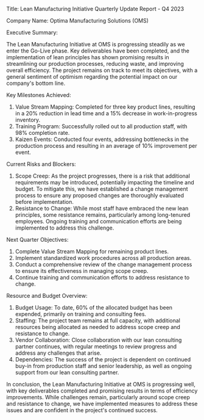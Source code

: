  Title: Lean Manufacturing Initiative Quarterly Update Report - Q4 2023

Company Name: Optima Manufacturing Solutions (OMS)

Executive Summary:

The Lean Manufacturing Initiative at OMS is progressing steadily as we enter the Go-Live phase. Key deliverables have been completed, and the implementation of lean principles has shown promising results in streamlining our production processes, reducing waste, and improving overall efficiency. The project remains on track to meet its objectives, with a general sentiment of optimism regarding the potential impact on our company's bottom line.

Key Milestones Achieved:

1. Value Stream Mapping: Completed for three key product lines, resulting in a 20% reduction in lead time and a 15% decrease in work-in-progress inventory.
2. Training Program: Successfully rolled out to all production staff, with 98% completion rate.
3. Kaizen Events: Conducted four events, addressing bottlenecks in the production process and resulting in an average of 10% improvement per event.

Current Risks and Blockers:

1. Scope Creep: As the project progresses, there is a risk that additional requirements may be introduced, potentially impacting the timeline and budget. To mitigate this, we have established a change management process to ensure any proposed changes are thoroughly evaluated before implementation.
2. Resistance to Change: While most staff have embraced the new lean principles, some resistance remains, particularly among long-tenured employees. Ongoing training and communication efforts are being implemented to address this challenge.

Next Quarter Objectives:

1. Complete Value Stream Mapping for remaining product lines.
2. Implement standardized work procedures across all production areas.
3. Conduct a comprehensive review of the change management process to ensure its effectiveness in managing scope creep.
4. Continue training and communication efforts to address resistance to change.

Resource and Budget Overview:

1. Budget Usage: To date, 60% of the allocated budget has been expended, primarily on training and consulting fees.
2. Staffing: The project team remains at full capacity, with additional resources being allocated as needed to address scope creep and resistance to change.
3. Vendor Collaboration: Close collaboration with our lean consulting partner continues, with regular meetings to review progress and address any challenges that arise.
4. Dependencies: The success of the project is dependent on continued buy-in from production staff and senior leadership, as well as ongoing support from our lean consulting partner.

In conclusion, the Lean Manufacturing Initiative at OMS is progressing well, with key deliverables completed and promising results in terms of efficiency improvements. While challenges remain, particularly around scope creep and resistance to change, we have implemented measures to address these issues and are confident in the project's continued success.